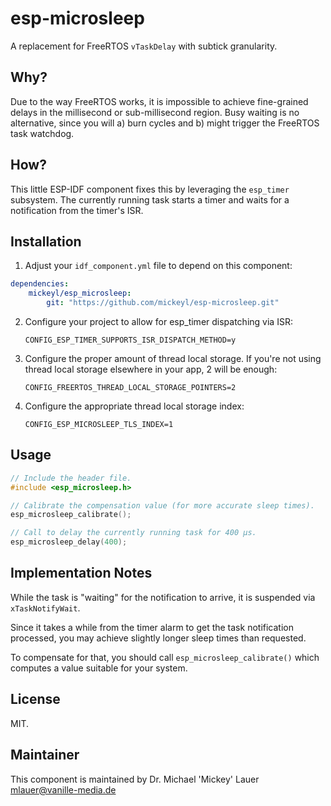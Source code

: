 # esp-microsleep

A replacement for FreeRTOS `vTaskDelay` with subtick granularity.

## Why?

Due to the way FreeRTOS works, it is impossible to achieve fine-grained
delays in the millisecond or sub-millisecond region.
Busy waiting is no alternative, since you will a) burn cycles and b) might
trigger the FreeRTOS task watchdog.

## How?

This little ESP-IDF component fixes this by leveraging the `esp_timer`
subsystem. The currently running task starts a timer and waits
for a notification from the timer's ISR.

## Installation

1. Adjust your `idf_component.yml` file to depend on this component:

```yml
dependencies:
    mickeyl/esp_microsleep:
        git: "https://github.com/mickeyl/esp-microsleep.git"
```

2. Configure your project to allow for esp_timer dispatching via ISR:

   `CONFIG_ESP_TIMER_SUPPORTS_ISR_DISPATCH_METHOD=y`
3. Configure the proper amount of thread local storage.
   If you're not using thread local storage elsewhere in your app, 2 will be enough:

   `CONFIG_FREERTOS_THREAD_LOCAL_STORAGE_POINTERS=2`
4. Configure the appropriate thread local storage index:

   `CONFIG_ESP_MICROSLEEP_TLS_INDEX=1`

## Usage

```c
// Include the header file.
#include <esp_microsleep.h>

// Calibrate the compensation value (for more accurate sleep times).
esp_microsleep_calibrate();

// Call to delay the currently running task for 400 µs.
esp_microsleep_delay(400);
```

## Implementation Notes

While the task is "waiting" for the notification to arrive,
it is suspended via `xTaskNotifyWait`.

Since it takes a while from the timer alarm
to get the task notification processed, you
may achieve slightly longer sleep times than requested.

To compensate for that, you should call `esp_microsleep_calibrate()`
which computes a value suitable for your system.

## License

MIT.

## Maintainer

This component is maintained by Dr. Michael 'Mickey' Lauer <mlauer@vanille-media.de>

